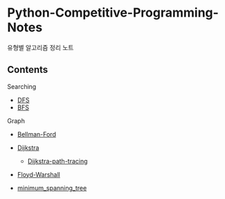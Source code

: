 # Python-Competitive-Programming-Notes
유형별 알고리즘 정리 노트

Contents
---
Searching

- [DFS](/Searching/dfs.py)
- [BFS](/Searching/bfs.py)

Graph

- [Bellman-Ford](/Graph/bellman_ford.py)
- [Dijkstra](/Graph/dijkstra.py)
    - [Dijkstra-path-tracing](/Graph/dijkstra_path_tracing.py)
- [Floyd-Warshall](/Graph/floyd-warshall.py)

- [minimum_spanning_tree](/Graph/minimum_spanning_tree.py)